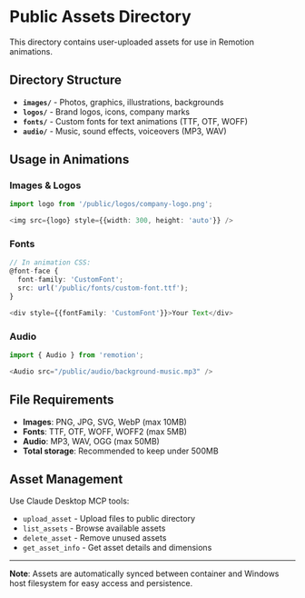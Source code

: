 # Public Assets Directory

This directory contains user-uploaded assets for use in Remotion animations.

## Directory Structure

- **`images/`** - Photos, graphics, illustrations, backgrounds
- **`logos/`** - Brand logos, icons, company marks
- **`fonts/`** - Custom fonts for text animations (TTF, OTF, WOFF)
- **`audio/`** - Music, sound effects, voiceovers (MP3, WAV)

## Usage in Animations

### Images & Logos
```typescript
import logo from '/public/logos/company-logo.png';

<img src={logo} style={{width: 300, height: 'auto'}} />
```

### Fonts
```typescript
// In animation CSS:
@font-face {
  font-family: 'CustomFont';
  src: url('/public/fonts/custom-font.ttf');
}

<div style={{fontFamily: 'CustomFont'}}>Your Text</div>
```

### Audio
```typescript
import { Audio } from 'remotion';

<Audio src="/public/audio/background-music.mp3" />
```

## File Requirements

- **Images**: PNG, JPG, SVG, WebP (max 10MB)
- **Fonts**: TTF, OTF, WOFF, WOFF2 (max 5MB)
- **Audio**: MP3, WAV, OGG (max 50MB)
- **Total storage**: Recommended to keep under 500MB

## Asset Management

Use Claude Desktop MCP tools:
- `upload_asset` - Upload files to public directory
- `list_assets` - Browse available assets
- `delete_asset` - Remove unused assets
- `get_asset_info` - Get asset details and dimensions

---

**Note**: Assets are automatically synced between container and Windows host filesystem for easy access and persistence.
